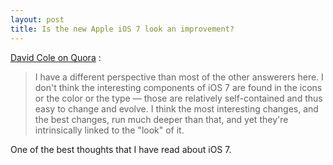 ```yaml
---
layout: post
title: Is the new Apple iOS 7 look an improvement?
---
```


[David Cole on Quora](http://www.quora.com/iOS-7/Is-the-new-Apple-iOS-7-look-an-improvement/answer/David-Cole) :

> I have a different perspective than most of the other answerers here. I don't think the interesting components of iOS 7 are found in the icons or the color or the type — those are relatively self-contained and thus easy to change and evolve. I think the most interesting changes, and the best changes, run much deeper than that, and yet they're intrinsically linked to the "look" of it.

One of the best thoughts that I have read about iOS 7. 